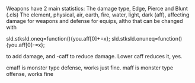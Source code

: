 Weapons have 2 main statistics:
The damage type, Edge, Pierce and Blunt (.cls)
The element, physical, air, earth, fire, water, light, dark (aff), affecting damage for weapons and defense for equips, altho that can be changed with

sld.stksld.oneq=function(){you.aff[0]+=x};
sld.stksld.onuneq=function(){you.aff[0]-=x};

to add damage, and -caff to reduce damage. Lower caff reduces it, yes.

cmaff is monster type defense, works just fine.
maff is monster type offense, works fine
